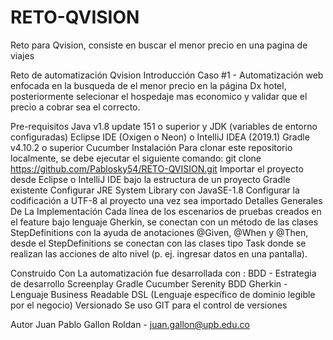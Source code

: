 # RETO-QVISION
Reto para Qvision, consiste en buscar el menor precio en una pagina de viajes

Reto de automatización Qvision Introducción Caso #1 - Automatización web enfocada en la busqueda de el menor precio en la página Dx hotel, posteriormente selecionar el hospedaje mas economico y validar que el precio a cobrar sea el correcto.

Pre-requisitos Java v1.8 update 151 o superior y JDK (variables de entorno configuradas) Eclipse IDE (Oxigen o Neon) o IntelliJ IDEA (2019.1) Gradle v4.10.2 o superior Cucumber Instalación Para clonar este repositorio localmente, se debe ejecutar el siguiente comando: git clone https://github.com/Pablosky54/RETO-QVISION.git Importar el proyecto desde Eclipse o IntelliJ IDE bajo la estructura de un proyecto Gradle existente Configurar JRE System Library con JavaSE-1.8 Configurar la codificación a UTF-8 al proyecto una vez sea importado Detalles Generales De La Implementación Cada línea de los escenarios de pruebas creados en el feature bajo lenguaje Gherkin, se conectan con un método de las clases StepDefinitions con la ayuda de anotaciones @Given, @When y @Then, desde el StepDefinitions se conectan con las clases tipo Task donde se realizan las acciones de alto nivel (p. ej. ingresar datos en una pantalla).

Construido Con La automatización fue desarrollada con : BDD - Estrategia de desarrollo Screenplay Gradle Cucumber Serenity BDD Gherkin - Lenguaje Business Readable DSL (Lenguaje específico de dominio legible por el negocio) Versionado Se uso GIT para el control de versiones

Autor Juan Pablo Gallon Roldan - juan.gallon@upb.edu.co
